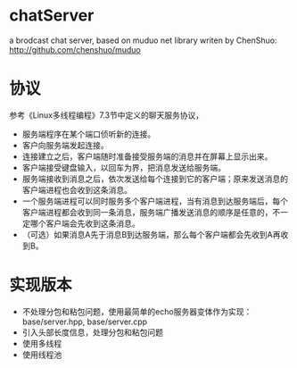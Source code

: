 # chatServer

a brodcast chat server, based on muduo net library writen by ChenShuo: http://github.com/chenshuo/muduo

# 协议

参考《Linux多线程编程》7.3节中定义的聊天服务协议，

- 服务端程序在某个端口侦听新的连接。
- 客户向服务端发起连接。
- 连接建立之后，客户端随时准备接受服务端的消息并在屏幕上显示出来。
- 客户端接受键盘输入，以回车为界，把消息发送给服务端。
- 服务端接收到消息之后，依次发送给每个连接到它的客户端；原来发送消息的客户端进程也会收到这条消息。
- 一个服务端进程可以同时服务多个客户端进程，当有消息到达服务端后，每个客户端进程都会收到同一条消息，服务端广播发送消息的顺序是任意的，不一定哪个客户端会先收到这条消息。
- （可选）如果消息A先于消息B到达服务端，那么每个客户端都会先收到A再收到B。

# 实现版本

- 不处理分包和粘包问题，使用最简单的echo服务器变体作为实现：base/server.hpp, base/server.cpp
- 引入头部长度信息，处理分包和粘包问题
- 使用多线程
- 使用线程池




